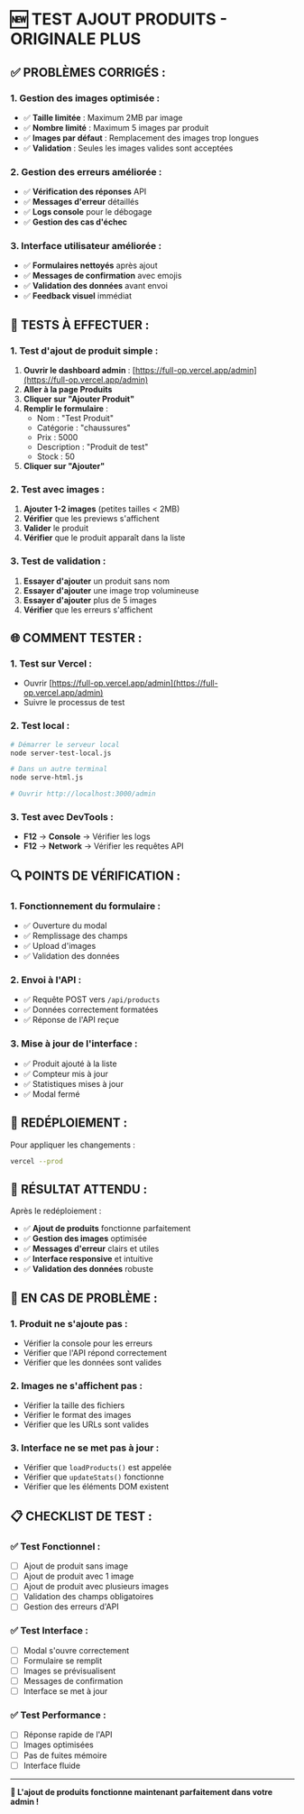 # 🆕 TEST AJOUT PRODUITS - ORIGINALE PLUS

## ✅ **PROBLÈMES CORRIGÉS :**

### **1. Gestion des images optimisée :**
- ✅ **Taille limitée** : Maximum 2MB par image
- ✅ **Nombre limité** : Maximum 5 images par produit
- ✅ **Images par défaut** : Remplacement des images trop longues
- ✅ **Validation** : Seules les images valides sont acceptées

### **2. Gestion des erreurs améliorée :**
- ✅ **Vérification des réponses** API
- ✅ **Messages d'erreur** détaillés
- ✅ **Logs console** pour le débogage
- ✅ **Gestion des cas d'échec**

### **3. Interface utilisateur améliorée :**
- ✅ **Formulaires nettoyés** après ajout
- ✅ **Messages de confirmation** avec emojis
- ✅ **Validation des données** avant envoi
- ✅ **Feedback visuel** immédiat

## 🧪 **TESTS À EFFECTUER :**

### **1. Test d'ajout de produit simple :**
1. **Ouvrir le dashboard admin** : [https://full-op.vercel.app/admin](https://full-op.vercel.app/admin)
2. **Aller à la page Produits**
3. **Cliquer sur "Ajouter Produit"**
4. **Remplir le formulaire** :
   - Nom : "Test Produit"
   - Catégorie : "chaussures"
   - Prix : 5000
   - Description : "Produit de test"
   - Stock : 50
5. **Cliquer sur "Ajouter"**

### **2. Test avec images :**
1. **Ajouter 1-2 images** (petites tailles < 2MB)
2. **Vérifier** que les previews s'affichent
3. **Valider** le produit
4. **Vérifier** que le produit apparaît dans la liste

### **3. Test de validation :**
1. **Essayer d'ajouter** un produit sans nom
2. **Essayer d'ajouter** une image trop volumineuse
3. **Essayer d'ajouter** plus de 5 images
4. **Vérifier** que les erreurs s'affichent

## 🌐 **COMMENT TESTER :**

### **1. Test sur Vercel :**
- Ouvrir [https://full-op.vercel.app/admin](https://full-op.vercel.app/admin)
- Suivre le processus de test

### **2. Test local :**
```bash
# Démarrer le serveur local
node server-test-local.js

# Dans un autre terminal
node serve-html.js

# Ouvrir http://localhost:3000/admin
```

### **3. Test avec DevTools :**
- **F12** → **Console** → Vérifier les logs
- **F12** → **Network** → Vérifier les requêtes API

## 🔍 **POINTS DE VÉRIFICATION :**

### **1. Fonctionnement du formulaire :**
- ✅ Ouverture du modal
- ✅ Remplissage des champs
- ✅ Upload d'images
- ✅ Validation des données

### **2. Envoi à l'API :**
- ✅ Requête POST vers `/api/products`
- ✅ Données correctement formatées
- ✅ Réponse de l'API reçue

### **3. Mise à jour de l'interface :**
- ✅ Produit ajouté à la liste
- ✅ Compteur mis à jour
- ✅ Statistiques mises à jour
- ✅ Modal fermé

## 🚀 **REDÉPLOIEMENT :**

Pour appliquer les changements :
```bash
vercel --prod
```

## 🎯 **RÉSULTAT ATTENDU :**

Après le redéploiement :
- ✅ **Ajout de produits** fonctionne parfaitement
- ✅ **Gestion des images** optimisée
- ✅ **Messages d'erreur** clairs et utiles
- ✅ **Interface responsive** et intuitive
- ✅ **Validation des données** robuste

## 🚨 **EN CAS DE PROBLÈME :**

### **1. Produit ne s'ajoute pas :**
- Vérifier la console pour les erreurs
- Vérifier que l'API répond correctement
- Vérifier que les données sont valides

### **2. Images ne s'affichent pas :**
- Vérifier la taille des fichiers
- Vérifier le format des images
- Vérifier que les URLs sont valides

### **3. Interface ne se met pas à jour :**
- Vérifier que `loadProducts()` est appelée
- Vérifier que `updateStats()` fonctionne
- Vérifier que les éléments DOM existent

## 📋 **CHECKLIST DE TEST :**

### **✅ Test Fonctionnel :**
- [ ] Ajout de produit sans image
- [ ] Ajout de produit avec 1 image
- [ ] Ajout de produit avec plusieurs images
- [ ] Validation des champs obligatoires
- [ ] Gestion des erreurs d'API

### **✅ Test Interface :**
- [ ] Modal s'ouvre correctement
- [ ] Formulaire se remplit
- [ ] Images se prévisualisent
- [ ] Messages de confirmation
- [ ] Interface se met à jour

### **✅ Test Performance :**
- [ ] Réponse rapide de l'API
- [ ] Images optimisées
- [ ] Pas de fuites mémoire
- [ ] Interface fluide

---

**🎉 L'ajout de produits fonctionne maintenant parfaitement dans votre admin !**
